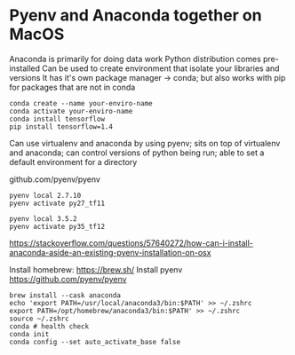 # Pyenv and Anaconda together on MacOS

Anaconda is primarily for doing data work
Python distribution comes pre-installed
Can be used to create environment that isolate your libraries and versions
It has it's own package manager -> conda; but also works with pip for packages that are not in conda

```
conda create --name your-enviro-name
conda activate your-enviro-name
conda install tensorflow
pip install tensorflow=1.4
```

Can use virtualenv and anaconda by using pyenv; sits on top of virtualenv and anaconda; can control versions of python being run; able to set a default environment for a directory

github.com/pyenv/pyenv
```
pyenv local 2.7.10
pyenv activate py27_tf11

pyenv local 3.5.2
pyenv activate py35_tf12 
```


https://stackoverflow.com/questions/57640272/how-can-i-install-anaconda-aside-an-existing-pyenv-installation-on-osx

Install homebrew:  https://brew.sh/ 
Install pyenv https://github.com/pyenv/pyenv
```
brew install --cask anaconda
echo 'export PATH=/usr/local/anaconda3/bin:$PATH' >> ~/.zshrc
export PATH=/opt/homebrew/anaconda3/bin:$PATH' >> ~/.zshrc
source ~/.zshrc
conda # health check
conda init
conda config --set auto_activate_base false
```
